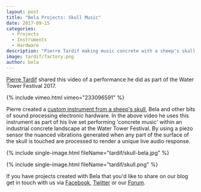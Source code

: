 ```yaml
---
layout: post
title: "Bela Projects: Skull Music"
date: 2017-09-15
categories:
  - Projects
  - Instruments
  - Hardware
description: "Pierre Tardif making music concrete with a sheep's skull."
image: tardif/factory.png
author: bela
---
```

 
[Pierre Tardif](http://codingcoolsh.it/index.html) shared this video of a performance he did as part of the Water Tower Festival 2017.

{% include vimeo.html vimeo="233096591" %}

Pierre created a [custom instrument from a sheep's skull](http://www.codingcoolsh.it/installations.html#SkullVibrations), Bela and other bits of sound processing electronic hardware. In the above video he uses this instrument as part of his live set performing 'concrete music' within an industrial concrete landscape at the Water Tower Festival. By using a piezo sensor the nuanced vibrations generated when any part of the surface of the skull is touched are processed to render a unique live audio response.

{% include single-image.html fileName="tardif/skull-bela.jpg" %}

{% include single-image.html fileName="tardif/skull.png" %}

If you have projects created with Bela that you'd like to share on our blog get in touch with us via [Facebook](https://www.facebook.com/belaPlatform/), [Twitter](https://twitter.com/BelaPlatform) or our [Forum](http://forum.bela.io/).